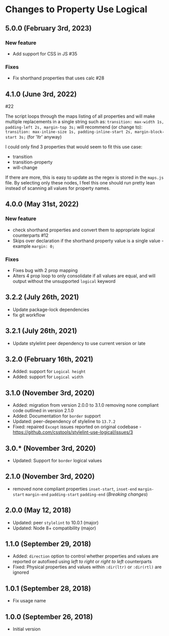 # Changes to Property Use Logical

## 5.0.0 (February 3rd, 2023)
  ### New feature
  - Add support for CSS in JS #35

  ###  Fixes
  - Fix shorthand properties that uses calc  #28

## 4.1.0 (June 3rd, 2022)

#22

The script loops through the maps listing of all properties and will make multiple replacements in a single string such as:
`transition: max-width 1s, padding-left 2s, margin-top 3s;`
will recommend (or change to):
`transition: max-inline-size 1s, padding-inline-start 2s, margin-block-start 3s;` (for 'ltr' anyway)

I could only find 3 properties that would seem to fit this use case:
- transition
- transition-property
- will-change

If there are more, this is easy to update as the regex is stored in the `maps.js` file. By selecting only these nodes, I feel this one should run pretty lean instead of scanning all values for property names.

## 4.0.0 (May 31st, 2022)

  ### New feature
  - check shorthand properties and convert them to appropriate logical counterparts #12
  - Skips over declaration if the shorthand property value is a single value - example `margin: 0;`

  ### Fixes
  - Fixes bug with 2 prop mapping
  - Alters 4 prop loop to only consolidate if all values are equal, and will output without the unsupported `logical` keyword

## 3.2.2 (July 26th, 2021)

- Update package-lock dependencies
- fix git workflow

## 3.2.1 (July 26th, 2021)

- Update stylelint peer dependency to use current version or late

## 3.2.0 (February 16th, 2021)

- Added: support for `Logical height`
- Added: support for `Logical width`

## 3.1.0 (November 3rd, 2020)

- Added: migration from version 2.0.0  to 3.1.0 removing none compliant code outlined in version 2.1.0
- Added: Documentation for `border` support
- Updated: peer-dependency of styleline to `13.7.2`
- Fixed: repaired `Except` issues reported on original codebase - https://github.com/csstools/stylelint-use-logical/issues/3

## 3.0.* (November 3rd, 2020)

- Updated: Support for `border` logical values


## 2.1.0 (November 3rd, 2020)

- removed none compliant properties `inset-start`, `inset-end` `margin-start` `margin-end` `padding-start` `padding-end` (*Breaking changes*)

## 2.0.0 (May 12, 2018)

- Updated: peer `stylelint` to 10.0.1 (major)
- Updated: Node 8+ compatibility (major)

## 1.1.0 (September 29, 2018)

- Added: `direction` option to control whether properties and values are
  reported or autofixed using _left to right_ or _right to left_ counterparts
- Fixed: Physical properties and values within `:dir(ltr)` or `:dir(rtl)` are
  ignored

## 1.0.1 (September 28, 2018)

- Fix usage name

## 1.0.0 (September 26, 2018)

- Initial version
